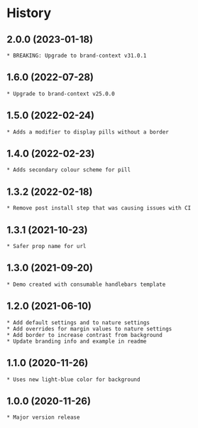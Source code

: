 # History

## 2.0.0 (2023-01-18)
    * BREAKING: Upgrade to brand-context v31.0.1

## 1.6.0 (2022-07-28)
    * Upgrade to brand-context v25.0.0

## 1.5.0 (2022-02-24)
    * Adds a modifier to display pills without a border

## 1.4.0 (2022-02-23)
    * Adds secondary colour scheme for pill

## 1.3.2 (2022-02-18)
    * Remove post install step that was causing issues with CI

## 1.3.1 (2021-10-23)
    * Safer prop name for url

## 1.3.0 (2021-09-20)
    * Demo created with consumable handlebars template

## 1.2.0 (2021-06-10)
    * Add default settings and to nature settings
    * Add overrides for margin values to nature settings
    * Add border to increase contrast from background
    * Update branding info and example in readme

## 1.1.0 (2020-11-26)
    * Uses new light-blue color for background

## 1.0.0 (2020-11-26)
    * Major version release
